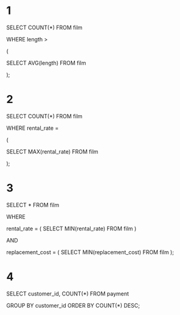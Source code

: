 # 1

SELECT COUNT(*) FROM film

WHERE length > 

(

  SELECT AVG(length)
  FROM film 
  
);

# 2

SELECT COUNT(*) FROM film

WHERE rental_rate = 

(

  SELECT MAX(rental_rate)
  FROM film

);

# 3

SELECT * FROM film

WHERE 

rental_rate = 
(
  SELECT MIN(rental_rate)
  FROM film
)

AND 

replacement_cost = (
  SELECT MIN(replacement_cost)
  FROM film
);


# 4

SELECT customer_id, COUNT(*) FROM payment

GROUP BY customer_id
ORDER BY COUNT(*) DESC;
